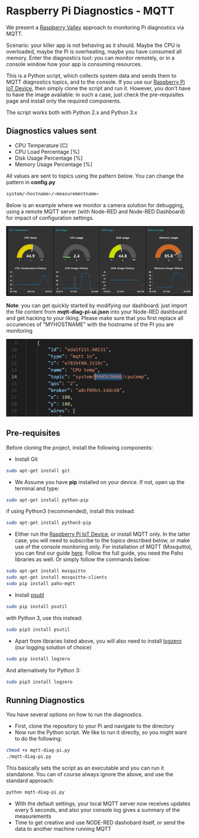 # Raspberry Pi Diagnostics - MQTT

We present a [Raspberry Valley](https://raspberry-valley.azurewebsites.net) approach to monitoring Pi diagnostics via MQTT.

Scenario: your killer app is not behaving as it should. Maybe the CPU is overloaded, maybe the Pi is overheating, maybe you have consumed all memory. Enter the diagnostics tool: you can monitor remotely, or in a console window how your app is consuming resources.

This is a Python script, which collects system data and sends them to MQTT diagnostics topics, and to the console. If you use our [Raspberry Pi IoT Device](https://raspberry-valley.azurewebsites.net/IoT-Raspberry-Pi-Device/), then simply clone the script and run it. However, you don't have to have the image available: in such a case, just check the pre-requisites page and install only the required components.

The script works both with Python 2.x and Python 3.x

## Diagnostics values sent

* CPU Temperature \[C\]
* CPU Load Percentage \[%\]
* Disk Usage Percentage \[%\]
* Memory Usage Percentage \[%\]

All values are sent to topics using the pattern below. You can change the pattern in **config.py**

```bash
system/<hostname>/<measurementname>
```

Below is an example where we monitor a camera solution for debugging, using a remote MQTT server (with Node-RED and Node-RED Dashboard) for impact of configuration settings.

![monitoring](img/mqtt-diag-pi.jpg)

**Note**: you can get quickly started by modifying our dashboard: just import the file content from **mqtt-diag-pi-ui.json** into your Node-RED dashboard and get hacking to your liking. Please make sure that you first replace all occurences of "MYHOSTNAME" with the hostname of the PI you are monitoring

![replace here](img/replace_hostname.jpg)

## Pre-requisites

Before cloning the project, install the following components:

* Install Git

```bash
sudo apt-get install git
```

* We Assume you have **pip** installed on your device. If not, open up the terminal and type:

```bash
sudo apt-get install python-pip
```

if using Python3 (recommended), install this instead:

```bash
sudo apt-get install python3-pip
```

* Either run the [Raspberry Pi IoT Device](https://raspberry-valley.azurewebsites.net/IoT-Raspberry-Pi-Device/), or install MQTT only. In the latter case, you will need to subscribe to the topics described below, or make use of the console monitoring only. For installation of MQTT (Mosquitto), you can find our guide [here](https://raspberry-valley.azurewebsites.net/Mosquitto/). Follow the full guide, you need the Paho libraries as well. Or simply follow the commands below:

```bash
sudo apt-get install mosquitto
sudo apt-get install mosquitto-clients
sudo pip install paho-mqtt
```

* Install [psutil](https://psutil.readthedocs.io/en/latest/)

```bash
sudo pip install psutil
```

with Python 3, use this instead:

```bash
sudo pip3 install psutil
```

* Apart from libraries listed above, you will also need to install [logzero](https://logzero.readthedocs.io/en/latest/) (our logging solution of choice)

```bash
sudo pip install logzero
```

And alternatively for Python 3:

```bash
sudo pip3 install logzero
```

## Running Diagnostics

You have several options on how to run the diagnostics.

* First, clone the repository to your Pi and navigate to the directory
* Now run the Python script. We like to run it directly, so you might want to do the following:

```bash
chmod +x mqtt-diag-pi.py
./mqtt-diag-pi.py
```

This basically sets the script as an executable and you can run it standalone. You can of course always ignore the above, and use the standard approach:

```bash
python mqtt-diag-pi.py
```

* With the default settings, your local MQTT server now receives updates every 5 seconds, and also your console log gives a summary of the measurements
* Time to get creative and use NODE-RED dashobard itself, or send the data to another machine running MQTT
